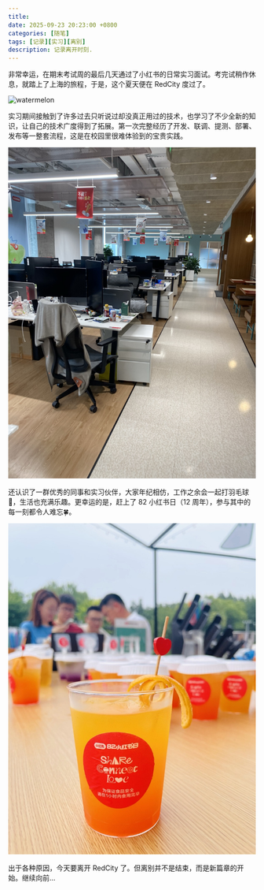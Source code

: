 ```yaml
---
title: 
date: 2025-09-23 20:23:00 +0800
categories: [随笔]
tags: [记录][实习][离别]
description: 记录离开时刻.
---
```

非常幸运，在期末考试周的最后几天通过了小红书的日常实习面试。考完试稍作休息，就踏上了上海的旅程，于是，这个夏天便在 RedCity 度过了。

![watermelon](/assets/img/2025-09-23-Moment/watermelonday.png)

实习期间接触到了许多过去只听说过却没真正用过的技术，也学习了不少全新的知识，让自己的技术广度得到了拓展。第一次完整经历了开发、联调、提测、部署、发布等一整套流程，这是在校园里很难体验到的宝贵实践。

![工作区](/assets/img/2025-09-23-Moment/workzone.jpeg)

还认识了一群优秀的同事和实习伙伴，大家年纪相仿，工作之余会一起打羽毛球🏸，生活也充满乐趣。更幸运的是，赶上了 82 小红书日（12 周年），参与其中的每一刻都令人难忘🍀。

![82](/assets/img/2025-09-23-Moment/82day.jpeg)

出于各种原因，今天要离开 RedCity 了。但离别并不是结束，而是新篇章的开始。继续向前...
